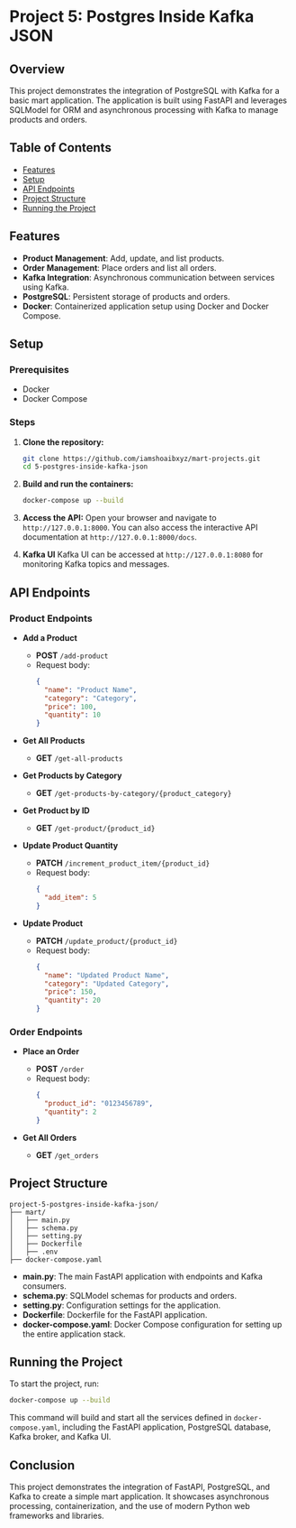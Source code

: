 # Project 5: Postgres Inside Kafka JSON

## Overview

This project demonstrates the integration of PostgreSQL with Kafka for a basic mart application. The application is built using FastAPI and leverages SQLModel for ORM and asynchronous processing with Kafka to manage products and orders. 

## Table of Contents
- [Features](#features)
- [Setup](#setup)
- [API Endpoints](#api-endpoints)
- [Project Structure](#project-structure)
- [Running the Project](#running-the-project)

## Features

- **Product Management**: Add, update, and list products.
- **Order Management**: Place orders and list all orders.
- **Kafka Integration**: Asynchronous communication between services using Kafka.
- **PostgreSQL**: Persistent storage of products and orders.
- **Docker**: Containerized application setup using Docker and Docker Compose.

## Setup

### Prerequisites

- Docker
- Docker Compose

### Steps

1. **Clone the repository:**
   ```sh
   git clone https://github.com/iamshoaibxyz/mart-projects.git
   cd 5-postgres-inside-kafka-json
   ```

2. **Build and run the containers:**
   ```sh
   docker-compose up --build
   ```

3. **Access the API:**
   Open your browser and navigate to `http://127.0.0.1:8000`. You can also access the interactive API documentation at `http://127.0.0.1:8000/docs`.

3. **Kafka UI**
   Kafka UI can be accessed at `http://127.0.0.1:8080` for monitoring Kafka topics and messages.

## API Endpoints

### Product Endpoints

- **Add a Product**
  - **POST** `/add-product`
  - Request body: 
    ```json
    {
      "name": "Product Name",
      "category": "Category",
      "price": 100,
      "quantity": 10
    }
    ```

- **Get All Products**
  - **GET** `/get-all-products`

- **Get Products by Category**
  - **GET** `/get-products-by-category/{product_category}`

- **Get Product by ID**
  - **GET** `/get-product/{product_id}`

- **Update Product Quantity**
  - **PATCH** `/increment_product_item/{product_id}`
  - Request body:
    ```json
    {
      "add_item": 5
    }
    ```

- **Update Product**
  - **PATCH** `/update_product/{product_id}`
  - Request body:
    ```json
    {
      "name": "Updated Product Name",
      "category": "Updated Category",
      "price": 150,
      "quantity": 20
    }
    ```

### Order Endpoints

- **Place an Order**
  - **POST** `/order`
  - Request body:
    ```json
    {
      "product_id": "0123456789",
      "quantity": 2
    }
    ```

- **Get All Orders**
  - **GET** `/get_orders`

## Project Structure

```
project-5-postgres-inside-kafka-json/
├── mart/
│   ├── main.py
│   ├── schema.py
│   ├── setting.py
│   ├── Dockerfile
│   ├── .env
├── docker-compose.yaml
```

- **main.py**: The main FastAPI application with endpoints and Kafka consumers.
- **schema.py**: SQLModel schemas for products and orders.
- **setting.py**: Configuration settings for the application.
- **Dockerfile**: Dockerfile for the FastAPI application.
- **docker-compose.yaml**: Docker Compose configuration for setting up the entire application stack.

## Running the Project

To start the project, run:

```sh
docker-compose up --build
```

This command will build and start all the services defined in `docker-compose.yaml`, including the FastAPI application, PostgreSQL database, Kafka broker, and Kafka UI.

## Conclusion

This project demonstrates the integration of FastAPI, PostgreSQL, and Kafka to create a simple mart application. It showcases asynchronous processing, containerization, and the use of modern Python web frameworks and libraries.